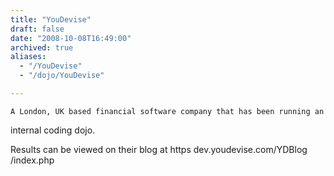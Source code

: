```yaml
---
title: "YouDevise"
draft: false
date: "2008-10-08T16:49:00"
archived: true
aliases:
  - "/YouDevise"
  - "/dojo/YouDevise"

---
```

    A London, UK based financial software company that has been running an
internal coding dojo.

Results can be viewed on their blog at https dev.youdevise.com/YDBlog
/index.php
